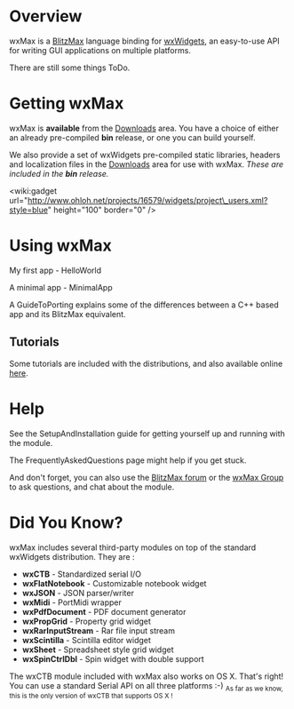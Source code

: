 # Overview #
wxMax is a [BlitzMax](http://blitzmax.com/) language binding for [wxWidgets](http://www.wxwidgets.org/), an easy-to-use API for writing GUI applications on multiple platforms.

There are still some things ToDo.

# Getting wxMax #

wxMax is **available** from the [Downloads](http://code.google.com/p/wxmax/downloads/list?can=2&q=rar&colspec=Filename+Summary+Uploaded+Size+DownloadCount) area. You have a choice of either an already pre-compiled **bin** release, or one you can build yourself.

We also provide a set of wxWidgets pre-compiled static libraries, headers and localization files in the [Downloads](http://code.google.com/p/wxmax/downloads/list?can=2&q=wxwidgets&colspec=Filename+Summary+Uploaded+Size+DownloadCount) area for use with wxMax. _These are included in the **bin** release._

&lt;wiki:gadget url="http://www.ohloh.net/projects/16579/widgets/project\_users.xml?style=blue" height="100"  border="0" /&gt;

# Using wxMax #

My first app - HelloWorld

A minimal app - MinimalApp

A GuideToPorting explains some of the differences between a C++ based app and its BlitzMax equivalent.

## Tutorials ##

Some tutorials are included with the distributions, and also available online [here](http://brucey.net/programming/blitz/tutorials/index.html).

# Help #

See the SetupAndInstallation guide for getting yourself up and running with the module.

The FrequentlyAskedQuestions page might help if you get stuck.

And don't forget, you can also use the [BlitzMax forum](http://blitzmax.com/Community/topics.php?forum=124) or the [wxMax Group](http://groups.google.com/group/wxmax) to ask questions, and chat about the module.

# Did You Know? #
wxMax includes several third-party modules on top of the standard wxWidgets distribution. They are :
  * **wxCTB** - Standardized serial I/O
  * **wxFlatNotebook** - Customizable notebook widget
  * **wxJSON** - JSON parser/writer
  * **wxMidi** - PortMidi wrapper
  * **wxPdfDocument** - PDF document generator
  * **wxPropGrid** - Property grid widget
  * **wxRarInputStream** - Rar file input stream
  * **wxScintilla** - Scintilla editor widget
  * **wxSheet** - Spreadsheet style grid widget
  * **wxSpinCtrlDbl** - Spin widget with double support

The wxCTB module included with wxMax also works on OS X. That's right! You can use a standard Serial API on all three platforms :-) <sub>As far as we know, this is the only version of wxCTB that supports OS X !</sub>